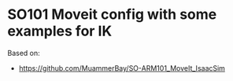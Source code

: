 # SO101 Moveit config with some examples for IK

Based on:

 - <https://github.com/MuammerBay/SO-ARM101_MoveIt_IsaacSim>
